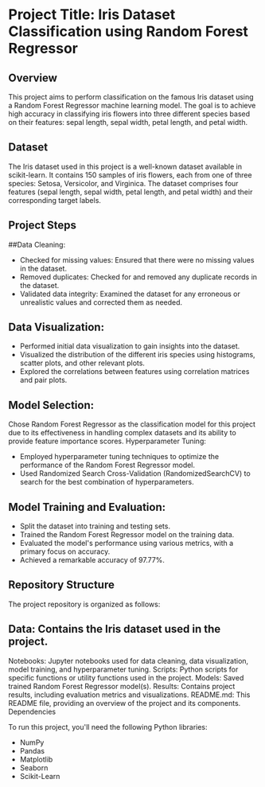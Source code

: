 # Project Title: Iris Dataset Classification using Random Forest Regressor
## Overview
This project aims to perform classification on the famous Iris dataset using a Random Forest Regressor machine learning model. The goal is to achieve high accuracy in classifying iris flowers into three different species based on their features: sepal length, sepal width, petal length, and petal width.

## Dataset
The Iris dataset used in this project is a well-known dataset available in scikit-learn. It contains 150 samples of iris flowers, each from one of three species: Setosa, Versicolor, and Virginica. The dataset comprises four features (sepal length, sepal width, petal length, and petal width) and their corresponding target labels.

## Project Steps
##Data Cleaning:
+ Checked for missing values: Ensured that there were no missing values in the dataset.
+ Removed duplicates: Checked for and removed any duplicate records in the dataset.
+ Validated data integrity: Examined the dataset for any erroneous or unrealistic values and corrected them as needed.

## Data Visualization:
+ Performed initial data visualization to gain insights into the dataset.
+ Visualized the distribution of the different iris species using histograms, scatter plots, and other relevant plots.
+ Explored the correlations between features using correlation matrices and pair plots.

## Model Selection:
Chose Random Forest Regressor as the classification model for this project due to its effectiveness in handling complex datasets and its ability to provide feature importance scores.
Hyperparameter Tuning:

+ Employed hyperparameter tuning techniques to optimize the performance of the Random Forest Regressor model.
+ Used Randomized Search Cross-Validation (RandomizedSearchCV) to search for the best combination of hyperparameters.

## Model Training and Evaluation:
+ Split the dataset into training and testing sets.
+ Trained the Random Forest Regressor model on the training data.
+ Evaluated the model's performance using various metrics, with a primary focus on accuracy.
+ Achieved a remarkable accuracy of 97.77%.

## Repository Structure
The project repository is organized as follows:

## Data: Contains the Iris dataset used in the project.
Notebooks: Jupyter notebooks used for data cleaning, data visualization, model training, and hyperparameter tuning.
Scripts: Python scripts for specific functions or utility functions used in the project.
Models: Saved trained Random Forest Regressor model(s).
Results: Contains project results, including evaluation metrics and visualizations.
README.md: This README file, providing an overview of the project and its components.
Dependencies

To run this project, you'll need the following Python libraries:

+ NumPy
+ Pandas
+ Matplotlib
+ Seaborn
+ Scikit-Learn
